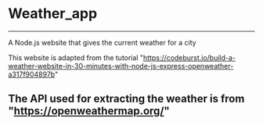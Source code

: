 # Weather_app
-----
A Node.js website that gives the current weather for a city

This website is adapted from the tutorial "https://codeburst.io/build-a-weather-website-in-30-minutes-with-node-js-express-openweather-a317f904897b"

The API used for extracting the weather is from "https://openweathermap.org/"
-----
